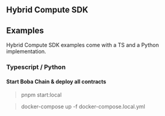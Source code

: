 ## Hybrid Compute SDK

## Examples

Hybrid Compute SDK examples come with a TS and a Python implementation.

### Typescript / Python

#### Start Boba Chain & deploy all contracts 

> pnpm start:local 

> docker-compose up -f docker-compose.local.yml
